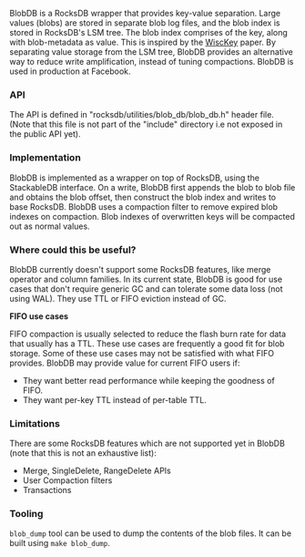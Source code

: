 BlobDB is a RocksDB wrapper that provides key-value separation. Large values (blobs) are stored in separate blob log files, and the blob index is stored in RocksDB's LSM tree. The blob index comprises of the key, along with blob-metadata as value. This is inspired by the [WiscKey](https://www.usenix.org/system/files/conference/fast16/fast16-papers-lu.pdf) paper. By separating value storage from the LSM tree, BlobDB provides an alternative way to reduce write amplification, instead of tuning compactions. BlobDB is used in production at Facebook.

### API
The API is defined in "rocksdb/utilities/blob_db/blob_db.h" header file. (Note that this file is not part of the "include" directory i.e not exposed in the public API yet).

### Implementation
BlobDB is implemented as a wrapper on top of RocksDB, using the StackableDB interface. On a write, BlobDB first appends the blob to blob file and obtains the blob offset, then construct the blob index and writes to base RocksDB. BlobDB uses a compaction filter to remove expired blob indexes on compaction. Blob indexes of overwritten keys will be compacted out as normal values.

### Where could this be useful?
BlobDB currently doesn't support some RocksDB features, like merge operator and column families.
In its current state, BlobDB is good for use cases that don't require generic GC and can tolerate some data loss (not using WAL). They use TTL or FIFO eviction instead of GC. 

**FIFO use cases**

FIFO compaction is usually selected to reduce the flash burn rate for data that usually has a TTL. These use cases are frequently a good fit for blob storage. Some of these use cases may not be satisfied with what FIFO provides. BlobDB may provide value for current FIFO users if:

* They want better read performance while keeping the goodness of FIFO.
* They want per-key TTL instead of per-table TTL.

### Limitations
There are some RocksDB features which are not supported yet in BlobDB (note that this is not an exhaustive list):
- Merge, SingleDelete, RangeDelete APIs
- User Compaction filters
- Transactions

### Tooling
`blob_dump` tool can be used to dump the contents of the blob files. It can be built using `make blob_dump`.